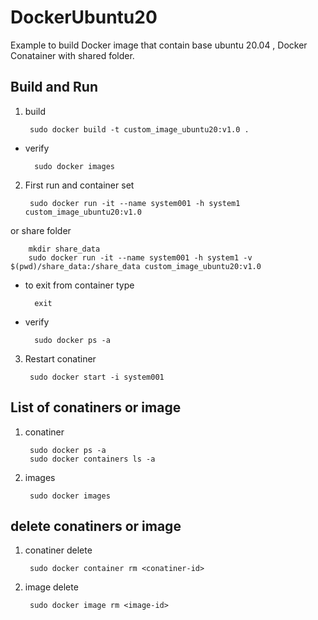 # DockerUbuntu20

Example to build Docker image that contain base ubuntu 20.04 , Docker Conatainer with shared folder.


## Build and Run

1. build

		sudo docker build -t custom_image_ubuntu20:v1.0 .
		
* verify

		sudo docker images
		
2. First run and container set

		sudo docker run -it --name system001 -h system1  custom_image_ubuntu20:v1.0
		
or share folder

		mkdir share_data
		sudo docker run -it --name system001 -h system1 -v $(pwd)/share_data:/share_data custom_image_ubuntu20:v1.0
		
* to exit from container type
		
		exit
				
* verify

		sudo docker ps -a
		
3. Restart conatiner

		sudo docker start -i system001
		
		
## List of conatiners or image

1. conatiner

		sudo docker ps -a
		sudo docker containers ls -a
		
2. images

		sudo docker images
		
## delete conatiners or image

1. conatiner delete

		sudo docker container rm <conatiner-id>
		
2. image delete

		sudo docker image rm <image-id>
		
		
		
		
